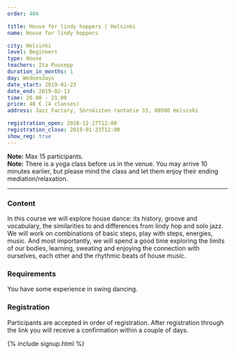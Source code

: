 ```yaml
---
order: 404

title: House for lindy hoppers | Helsinki
name: House for lindy hoppers

city: Helsinki
level: Beginners
type: House
teachers: Ita Puusepp
duration_in_months: 1
day: Wednesdays
date_start: 2019-01-23
date_end: 2019-02-13
time: 20.00 - 21.00
price: 48 € (4 classes)
address: Jazz Factory, Sörnäisten rantatie 33, 00500 Helsinki

registration_open: 2018-12-27T12:00
registration_close: 2019-01-23T12:00
show_reg: true
---
```


**Note:** Max 15 participants.  
**Note:** There is a yoga class before us in the venue. You may arrive 10 minutes earlier, but please mind the class and let them enjoy their ending mediation/relaxation.

---

### Content
In this course we will explore house dance: its history, groove and vocabulary, the similarities to and differences from lindy hop and solo jazz. We will work on combinations of basic steps, play with steps, energies, music. And most importantly, we will spend a good time exploring the limits of our bodies, learning, sweating and enjoying the connection with ourselves, each other and the rhythmic beats of house music.

### Requirements
You have some experience in swing dancing.

### Registration
Participants are accepted in order of registration. After registration through the link you will receive a confirmation within a couple of days.

{% include signup.html %}
